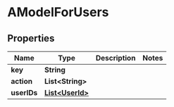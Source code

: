 
# AModelForUsers

## Properties
Name | Type | Description | Notes
------------ | ------------- | ------------- | -------------
**key** | **String** |  | 
**action** | **List&lt;String&gt;** |  | 
**userIDs** | [**List&lt;UserId&gt;**](UserId.md) |  | 



